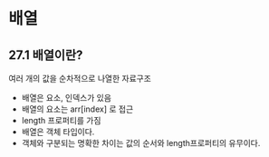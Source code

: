 # 배열
## 27.1 배열이란?
여러 개의 값을 순차적으로 나열한 자료구조
- 배열은 요소, 인덱스가 있음
- 배열의 요소는 arr[index] 로 접근
- length 프로퍼티를 가짐
- 배열은 객체 타입이다.
- 객체와 구분되는 명확한 차이는 값의 순서와 length프로퍼티의 유무이다.

